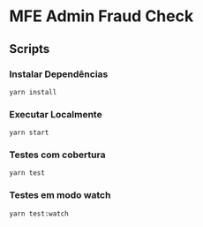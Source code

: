 # MFE Admin Fraud Check

## Scripts

### Instalar Dependências

```
yarn install
```

### Executar Localmente

```
yarn start
```

### Testes com cobertura

```
yarn test
```

### Testes em modo watch

```
yarn test:watch
```